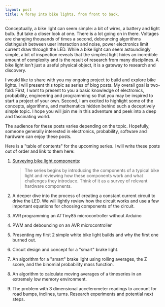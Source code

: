 ```yaml
---
layout: post
title: A foray into bike lights, from front to back.
---
```


Conceptually, a bike light can seem simple: a bit of wires, a battery
and light bulb.  But take a closer look at one.  There is a lot going on
in there.  Voltages are changing thousands of times a second, debouncing
algorithms distinguish between user interaction and noise, power
electronics limit current draw through the LED.  While a bike light can
seem astoundingly simple, a bit of inspection reveals that the simplest
light hides an incredible amount of complexity and is the result of
research from many disciplines.  A bike light isn't just a useful physical
object, it is a gateway to research and discovery.

I would like to share with you my ongoing project to build and explore
bike lights.  I will present this topic as series of blog posts.  My
overall goal is two-fold:  First, I want to present to you a basic
knowledge of electronics, probability, engineering and programming so
that you may be inspired to start a project of your own.  Second, I am
excited to highlight some of the concepts, algorithms, and mathematics
hidden behind such a deceptively simple topic.  I hope you will join me
in this adventure and peek into a deep and fascinating world.

The audience for these posts varies depending on the topic.
Hopefully, someone generally interested in electronics, probability,
software and hardware can enjoy these posts.

Here is a "table of contents" for the upcoming series.  I will write
these posts out of order and link to them here:

1. [Surveying bike light components](/2016/07/09/surveying-bike-light-components):

    > The series begins by introducing the components of a typical bike
light and reviewing how these components work and what challenges they
introduce.  Think of it as a survey of relevant hardware components.

1. A deeper dive into the process of creating a constant current circuit
   to drive the LED.  We will lightly review how the circuit works and
use a few important equations for choosing components of the circuit.

1. AVR programming an ATTiny85 microcontroller without Arduino

1. PWM and debouncing on an AVR microcontroller

1. Presenting my first 2 simple white bike light builds and why the
   first one burned out.

1. Circuit design and concept for a "smart" brake light.

1. An algorithm for a "smart" brake light using rolling averages, the Z score,
   and the binomial probability mass function.

1. An algorithm to calculate moving averages of a timeseries in an
   extremely low memory environment.

1. The problem with 3 dimensional accelerometer readings to account for
   road bumps, inclines, turns.  Research experiments and potential next steps.
